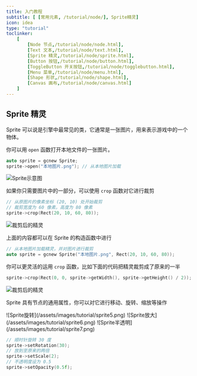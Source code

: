 ```yaml
---
title: 入门教程
subtitle: [ [常用元素, /tutorial/node/], Sprite精灵]
icon: idea
type: "tutorial"
toclinker: 
    [
        [Node 节点,/tutorial/node/node.html],
        [Text 文本,/tutorial/node/text.html],
        [Sprite 精灵,/tutorial/node/sprite.html],
        [Button 按钮,/tutorial/node/button.html],
        [ToggleButton 开关按钮,/tutorial/node/togglebutton.html],
        [Menu 菜单,/tutorial/node/menu.html],
        [Shape 形状,/tutorial/node/shape.html],
        [Canvas 画布,/tutorial/node/canvas.html]
    ]
---
```

## Sprite 精灵

Sprite 可以说是引擎中最常见的类，它通常是一张图片，用来表示游戏中的一个物体。

你可以用 `open` 函数打开本地文件的一张图片。

```cpp
auto sprite = gcnew Sprite;
sprite->open("本地图片.png"); // 从本地图片加载
```

![Sprite示意图](/assets/images/tutorial/sprite1.png)

如果你只需要图片中的一部分，可以使用 `crop` 函数对它进行裁剪

```cpp
// 从原图片的像素坐标 (20, 10) 处开始裁剪
// 裁剪宽度为 60 像素，高度为 80 像素
sprite->crop(Rect(20, 10, 60, 80));
```

![裁剪后的精灵](/assets/images/tutorial/sprite2.png)

上面的内容都可以在 Sprite 的构造函数中进行

```cpp
// 从本地图片加载精灵，并对图片进行裁剪
auto sprite = gcnew Sprite("本地图片.png", Rect(20, 10, 60, 80));
```

你可以更灵活的运用 `crop` 函数，比如下面的代码把精灵裁剪成了原来的一半

```cpp
sprite->crop(Rect(0, 0, sprite->getWidth(), sprite->getHeight() / 2));
```

![裁剪后的精灵](/assets/images/tutorial/sprite3.png)

Sprite 具有节点的通用属性，你可以对它进行移动、旋转、缩放等操作

<div class="jg-box">
![Sprite旋转](/assets/images/tutorial/sprite5.png)
![Sprite放大](/assets/images/tutorial/sprite6.png)
![Sprite半透明](/assets/images/tutorial/sprite7.png)
</div>

```cpp
// 顺时针旋转 30 度
sprite->setRotation(30);
// 放到至原来的两倍
sprite->setScale(2);
// 不透明度设为 0.5
sprite->setOpacity(0.5f);
```
